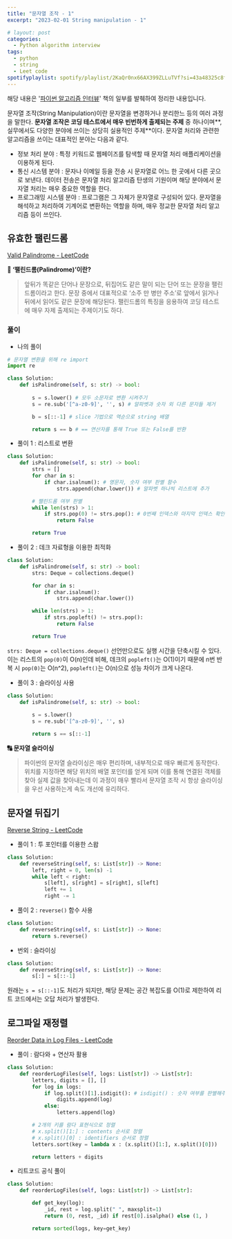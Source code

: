```yaml
---
title: "문자열 조작 - 1"
excerpt: "2023-02-01 String manipulation - 1"

# layout: post
categories:
  - Python algorithm interview
tags:
  - python
  - string
  - Leet code
spotifyplaylist: spotify/playlist/2KaQr0nx66AX399ZLLuTVf?si=43a48325c8fc4b16
---
```

해당 내용은 '[파이썬 알고리즘 인터뷰](https://product.kyobobook.co.kr/detail/S000001932748)' 책의 일부를 발췌하여 정리한 내용입니다.

문자열 조작(String Manipulation)이란 문자열을 변경하거나 분리한느 등의 여러 과정을 말한다. **문자열 조작은 코딩 테스트에서 매우 빈번하게 출제되는 주제** 중 하나이며**, 실무에서도 다양한 분야에 쓰이는 상당히 실용적인 주제**이다. 문자열 처리와 관련한 알고리즘을 쓰이는 대표적인 분야는 다음과 같다.

- 정보 처리 분야 : 특정 키워드로 웹페이즈를 탐색할 때 문자열 처리 애플리케이션을 이용하게 된다.
- 통신 시스템 분야 : 문자나 이메일 등을 전송 시 문자열로 어느 한 곳에서 다른 곳으로 보낸다. 데이터 전송은 문자열 처리 알고리즘 탄생의 기원이며 해당 분야에서 문자열 처리는 매우 중요한 역할을 한다.
- 프로그래밍 시스템 분야 : 프로그램은 그 자체가 문자열로 구성되어 있다. 문자열을 해석하고 처리하여 기계어로 변환하는 역할을 하며, 매우 정교한 문자열 처리 알고리즘 등이 쓰인다.

## 유효한 팰린드롬

[Valid Palindrome - LeetCode](https://leetcode.com/problems/valid-palindrome/)

**🤔 ‘팰린드롬(Palindrome)’이란?**

> 앞뒤가 똑같은 단어나 문장으로, 뒤집어도 같은 말이 되는 단어 또는 문장을 팰린드롬이라고 한다. 문장 중에서 대표적으로 ‘소주 만 병만 주소’로 앞에서 읽거나 뒤에서 읽어도 같은 문장에 해당된다. 팰린드롬의 특징을 응용하여 코딩 테스트에 매우 자제 출제되는 주제이기도 하다.
> 

### 풀이

- 나의 풀이

```python
# 문자열 변환을 위해 re import
import re

class Solution:
    def isPalindrome(self, s: str) -> bool:
				
        s = s.lower() # 모두 소문자로 변환 시켜주기
        s = re.sub('[^a-z0-9]', '', s) # 알파벳과 숫자 외 다른 문자들 제거

        b = s[::-1] # slice 기법으로 역순으로 string 배열

		return s == b # == 연산자를 통해 True 또는 False를 반환
```

- 풀이 1 : 리스트로 변환

```python
class Solution:
    def isPalindrome(self, s: str) -> bool:
        strs = []
        for char in s:
			if char.isalnum(): # 영문자, 숫자 여부 판별 함수
	            strs.append(char.lower()) # 알파벳 하나씩 리스트에 추가

        # 팰린드롬 여부 판별
        while len(strs) > 1:
            if strs.pop(0) != strs.pop(): # 0번째 인덱스와 마지막 인덱스 확인
                return False

        return True
```

- 풀이 2 : 데크 자료형을 이용한 최적화

```python
class Solution:
    def isPalindrome(self, s: str) -> bool:
        strs: Deque = collections.deque()

        for char in s:
            if char.isalnum():
                strs.append(char.lower())

        while len(strs) > 1:
            if strs.popleft() != strs.pop():
                return False

        return True
```

`strs: Deque = collections.deque()` 선언만으로도 실행 시간을 단축시킬 수 있다. 이는 리스트의 `pop(0)`이 O(n)인데 비해, 데크의 `popleft()`는 O(1)이기 때문에 n번 반복 시 `pop(0)`는 O(n^2), `popleft()`는 O(n)으로 성능 차이가 크게 나온다.

- 풀이 3 : 슬라이싱 사용

```python
class Solution:
    def isPalindrome(self, s: str) -> bool:
				
        s = s.lower()
        s = re.sub('[^a-z0-9]', '', s)

		return s == s[::-1]
```

**🔠 문자열 슬라이싱**

> 파이썬의 문자열 슬라이싱은 매우 편리하며, 내부적으로 매우 빠르게 동작한다. 위치를 지정하면 해당 위치의 배열 포인터를 얻게 되며 이를 통해 연결된 객체를 찾아 실제 값을 찾아내는데 이 과정이 매우 빨라서 문자열 조작 시 항상 슬라이싱을 우선 사용하는게 속도 개선에 유리하다.
> 

## 문자열 뒤집기

[Reverse String - LeetCode](https://leetcode.com/problems/reverse-string/)

- 풀이 1 : 투 포인터를 이용한 스왑

```python
class Solution:
    def reverseString(self, s: List[str]) -> None:
        left, right = 0, len(s) -1
        while left < right:
            s[left], s[right] = s[right], s[left]
            left += 1
            right -= 1
```

- 풀이 2 : `reverse()` 함수 사용

```python
class Solution:
    def reverseString(self, s: List[str]) -> None:
        return s.reverse()
```

- 번외 : 슬라이싱

```python
class Solution:
    def reverseString(self, s: List[str]) -> None:
        s[:] = s[::-1]
```

원래는 `s = s[::-1]`도 처리가 되지만, 해당 문제는 공간 복잡도를 O(1)로 제한하여 리트 코드에서는 오답 처리가 발생한다. 

## 로그파일 재정렬

[Reorder Data in Log Files - LeetCode](https://leetcode.com/problems/reorder-data-in-log-files/)

- 풀이 : 람다와 + 연산자 활용

```python
class Solution:
    def reorderLogFiles(self, logs: List[str]) -> List[str]:
        letters, digits = [], []
        for log in logs:
            if log.split()[1].isdigit(): # isdigit() : 숫자 여부를 판별해주는 함수
                digits.append(log)
            else:
                letters.append(log)

        # 2개의 키를 람다 표현식으로 정렬
        # x.split()[1:] : contents 순서로 정렬
        # x.split()[0] : identifiers 순서로 정렬
        letters.sort(key = lambda x : (x.split()[1:], x.split()[0]))

        return letters + digits
```

- 리트코드 공식 풀이

```python
class Solution:
    def reorderLogFiles(self, logs: List[str]) -> List[str]:

        def get_key(log):
            _id, rest = log.split(" ", maxsplit=1)
            return (0, rest, _id) if rest[0].isalpha() else (1, )

        return sorted(logs, key=get_key)
```